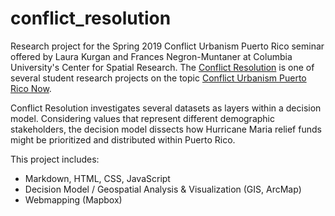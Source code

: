 # conflict_resolution
Research project for the Spring 2019 Conflict Urbanism Puerto Rico seminar offered by Laura Kurgan and Frances Negron-Muntaner at Columbia University's Center for Spatial Research. The [Conflict Resolution](http://puerto-rico-now.c4sr.columbia.edu/2019/05/03/louie-serracoch.html) is one of several student research projects on the topic [Conflict Urbanism Puerto Rico Now](http://puerto-rico-now.c4sr.columbia.edu/2019/05/03/louie-serracoch.html).

Conflict Resolution investigates several datasets as layers within a decision model. Considering values that represent different demographic stakeholders, the decision model dissects how Hurricane Maria relief funds might be prioritized and distributed within Puerto Rico.

This project includes:
- Markdown, HTML, CSS, JavaScript
- Decision Model / Geospatial Analysis & Visualization (GIS, ArcMap)
- Webmapping (Mapbox)
